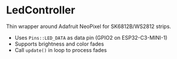 # LedController

Thin wrapper around Adafruit NeoPixel for SK6812B/WS2812 strips.

- Uses `Pins::LED_DATA` as data pin (GPIO2 on ESP32-C3-MINI-1)
- Supports brightness and color fades
- Call `update()` in loop to process fades
